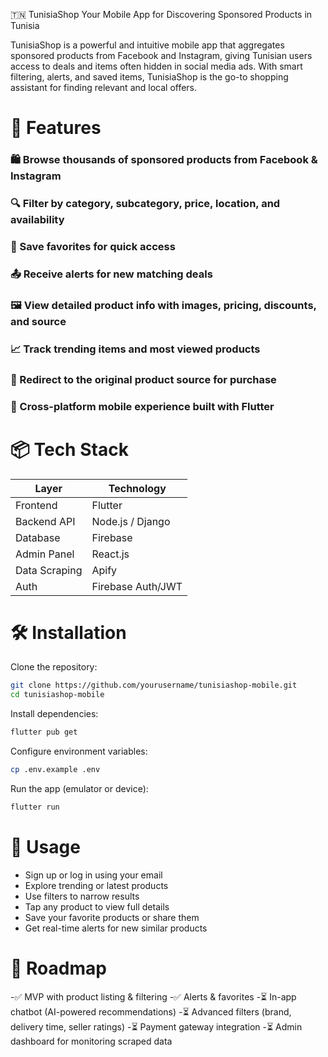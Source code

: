 🇹🇳 TunisiaShop
Your Mobile App for Discovering Sponsored Products in Tunisia

TunisiaShop is a powerful and intuitive mobile app that aggregates sponsored products from Facebook and Instagram, giving Tunisian users access to deals and items often hidden in social media ads. With smart filtering, alerts, and saved items, TunisiaShop is the go-to shopping assistant for finding relevant and local offers.



# 🚀 Features
### 🛍️ Browse thousands of sponsored products from Facebook & Instagram
### 🔍 Filter by category, subcategory, price, location, and availability
### 📌 Save favorites for quick access
### 📤 Receive alerts for new matching deals
### 🖼️ View detailed product info with images, pricing, discounts, and source
### 📈 Track trending items and most viewed products
### 🔗 Redirect to the original product source for purchase
### 📱 Cross-platform mobile experience built with Flutter



# 📦 Tech Stack
| Layer         | Technology         |
|---------------|-------------------|
| Frontend      | Flutter           |
| Backend API   | Node.js / Django  |
| Database      | Firebase          |
| Admin Panel   | React.js          |
| Data Scraping | Apify             |
| Auth          | Firebase Auth/JWT |


# 🛠 Installation
Clone the repository:
```bash
git clone https://github.com/yourusername/tunisiashop-mobile.git
cd tunisiashop-mobile
```
Install dependencies:
```bash 
flutter pub get
```
Configure environment variables:
```bash
cp .env.example .env
```
Run the app (emulator or device):
```bash
flutter run
```

# 🧪 Usage
- Sign up or log in using your email
- Explore trending or latest products
- Use filters to narrow results
- Tap any product to view full details
- Save your favorite products or share them
- Get real-time alerts for new similar products


# 📍 Roadmap
-✅ MVP with product listing & filtering
-✅ Alerts & favorites
-⏳ In-app chatbot (AI-powered recommendations)
-⏳ Advanced filters (brand, delivery time, seller ratings)
-⏳ Payment gateway integration
-⏳ Admin dashboard for monitoring scraped data
